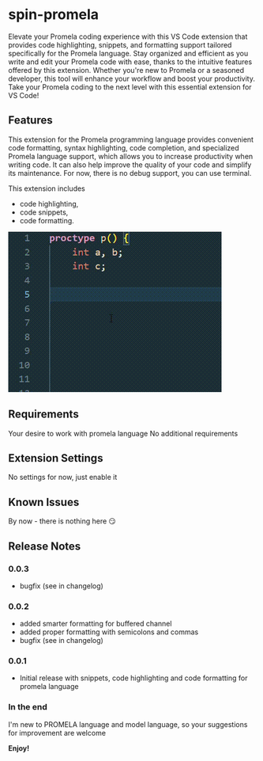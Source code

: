 # spin-promela

Elevate your Promela coding experience with this VS Code extension that provides code highlighting, snippets, and formatting support tailored specifically for the Promela language. Stay organized and efficient as you write and edit your Promela code with ease, thanks to the intuitive features offered by this extension. Whether you're new to Promela or a seasoned developer, this tool will enhance your workflow and boost your productivity. Take your Promela coding to the next level with this essential extension for VS Code!

## Features

This extension for the Promela programming language provides convenient code formatting, syntax highlighting, code completion, and specialized Promela language support, which allows you to increase productivity when writing code. It can also help improve the quality of your code and simplify its maintenance. For now, there is no debug support, you can use terminal.

This extension includes
* code highlighting,
* code snippets,
* code formatting.


![Alt Text](/img/demo.gif)

## Requirements

Your desire to work with promela language
No additional requirements

## Extension Settings

No settings for now, just enable it

## Known Issues

By now - there is nothing here :smirk:

## Release Notes
### 0.0.3

- bugfix (see in changelog)

### 0.0.2

- added smarter formatting for buffered channel
- added proper formatting with semicolons and commas
- bugfix (see in changelog)

### 0.0.1

- Initial release with snippets, code highlighting and code formatting for promela language

### In the end

I'm new to PROMELA language and model language, so your suggestions for improvement are welcome

**Enjoy!**
